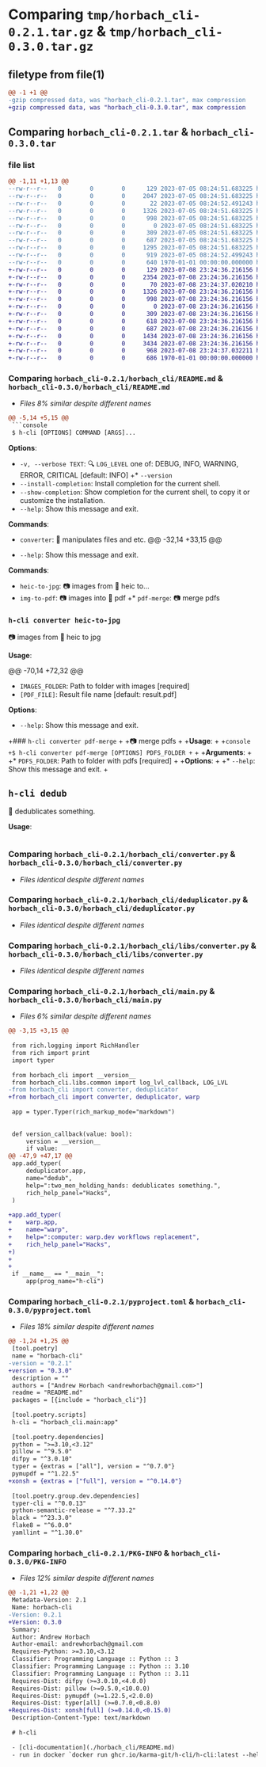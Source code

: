 # Comparing `tmp/horbach_cli-0.2.1.tar.gz` & `tmp/horbach_cli-0.3.0.tar.gz`

## filetype from file(1)

```diff
@@ -1 +1 @@
-gzip compressed data, was "horbach_cli-0.2.1.tar", max compression
+gzip compressed data, was "horbach_cli-0.3.0.tar", max compression
```

## Comparing `horbach_cli-0.2.1.tar` & `horbach_cli-0.3.0.tar`

### file list

```diff
@@ -1,11 +1,13 @@
--rw-r--r--   0        0        0      129 2023-07-05 08:24:51.683225 horbach_cli-0.2.1/README.md
--rw-r--r--   0        0        0     2047 2023-07-05 08:24:51.683225 horbach_cli-0.2.1/horbach_cli/README.md
--rw-r--r--   0        0        0       22 2023-07-05 08:24:52.491243 horbach_cli-0.2.1/horbach_cli/__init__.py
--rw-r--r--   0        0        0     1326 2023-07-05 08:24:51.683225 horbach_cli-0.2.1/horbach_cli/converter.py
--rw-r--r--   0        0        0      998 2023-07-05 08:24:51.683225 horbach_cli-0.2.1/horbach_cli/deduplicator.py
--rw-r--r--   0        0        0        0 2023-07-05 08:24:51.683225 horbach_cli-0.2.1/horbach_cli/libs/__init__.py
--rw-r--r--   0        0        0      309 2023-07-05 08:24:51.683225 horbach_cli-0.2.1/horbach_cli/libs/common.py
--rw-r--r--   0        0        0      687 2023-07-05 08:24:51.683225 horbach_cli-0.2.1/horbach_cli/libs/converter.py
--rw-r--r--   0        0        0     1295 2023-07-05 08:24:51.683225 horbach_cli-0.2.1/horbach_cli/main.py
--rw-r--r--   0        0        0      919 2023-07-05 08:24:52.499243 horbach_cli-0.2.1/pyproject.toml
--rw-r--r--   0        0        0      640 1970-01-01 00:00:00.000000 horbach_cli-0.2.1/PKG-INFO
+-rw-r--r--   0        0        0      129 2023-07-08 23:24:36.216156 horbach_cli-0.3.0/README.md
+-rw-r--r--   0        0        0     2354 2023-07-08 23:24:36.216156 horbach_cli-0.3.0/horbach_cli/README.md
+-rw-r--r--   0        0        0       70 2023-07-08 23:24:37.020210 horbach_cli-0.3.0/horbach_cli/__init__.py
+-rw-r--r--   0        0        0     1326 2023-07-08 23:24:36.216156 horbach_cli-0.3.0/horbach_cli/converter.py
+-rw-r--r--   0        0        0      998 2023-07-08 23:24:36.216156 horbach_cli-0.3.0/horbach_cli/deduplicator.py
+-rw-r--r--   0        0        0        0 2023-07-08 23:24:36.216156 horbach_cli-0.3.0/horbach_cli/libs/__init__.py
+-rw-r--r--   0        0        0      309 2023-07-08 23:24:36.216156 horbach_cli-0.3.0/horbach_cli/libs/common.py
+-rw-r--r--   0        0        0      618 2023-07-08 23:24:36.216156 horbach_cli-0.3.0/horbach_cli/libs/common_xsh.xsh
+-rw-r--r--   0        0        0      687 2023-07-08 23:24:36.216156 horbach_cli-0.3.0/horbach_cli/libs/converter.py
+-rw-r--r--   0        0        0     1434 2023-07-08 23:24:36.216156 horbach_cli-0.3.0/horbach_cli/main.py
+-rw-r--r--   0        0        0     3434 2023-07-08 23:24:36.216156 horbach_cli-0.3.0/horbach_cli/warp.xsh
+-rw-r--r--   0        0        0      968 2023-07-08 23:24:37.032211 horbach_cli-0.3.0/pyproject.toml
+-rw-r--r--   0        0        0      686 1970-01-01 00:00:00.000000 horbach_cli-0.3.0/PKG-INFO
```

### Comparing `horbach_cli-0.2.1/horbach_cli/README.md` & `horbach_cli-0.3.0/horbach_cli/README.md`

 * *Files 8% similar despite different names*

```diff
@@ -5,14 +5,15 @@
 ```console
 $ h-cli [OPTIONS] COMMAND [ARGS]...
 ```
 
 **Options**:
 
 * `-v, --verbose TEXT`: :mag: `LOG_LEVEL` one of: DEBUG, INFO, WARNING, ERROR, CRITICAL  [default: INFO]
+* `--version`
 * `--install-completion`: Install completion for the current shell.
 * `--show-completion`: Show completion for the current shell, to copy it or customize the installation.
 * `--help`: Show this message and exit.
 
 **Commands**:
 
 * `converter`: :rocket: manipulates files and etc.
@@ -32,14 +33,15 @@
 
 * `--help`: Show this message and exit.
 
 **Commands**:
 
 * `heic-to-jpg`: :camera: images from :green_apple: heic to...
 * `img-to-pdf`: :camera: images into :memo: pdf
+* `pdf-merge`: :camera: merge pdfs
 
 ### `h-cli converter heic-to-jpg`
 
 :camera: images from :green_apple: heic to jpg
 
 **Usage**:
 
@@ -70,14 +72,32 @@
 * `IMAGES_FOLDER`: Path to folder with images  [required]
 * `[PDF_FILE]`: Result file name  [default: result.pdf]
 
 **Options**:
 
 * `--help`: Show this message and exit.
 
+### `h-cli converter pdf-merge`
+
+:camera: merge pdfs
+
+**Usage**:
+
+```console
+$ h-cli converter pdf-merge [OPTIONS] PDFS_FOLDER
+```
+
+**Arguments**:
+
+* `PDFS_FOLDER`: Path to folder with pdfs  [required]
+
+**Options**:
+
+* `--help`: Show this message and exit.
+
 ## `h-cli dedub`
 
 :two_men_holding_hands: dedublicates something.
 
 **Usage**:
 
 ```console
```

### Comparing `horbach_cli-0.2.1/horbach_cli/converter.py` & `horbach_cli-0.3.0/horbach_cli/converter.py`

 * *Files identical despite different names*

### Comparing `horbach_cli-0.2.1/horbach_cli/deduplicator.py` & `horbach_cli-0.3.0/horbach_cli/deduplicator.py`

 * *Files identical despite different names*

### Comparing `horbach_cli-0.2.1/horbach_cli/libs/converter.py` & `horbach_cli-0.3.0/horbach_cli/libs/converter.py`

 * *Files identical despite different names*

### Comparing `horbach_cli-0.2.1/horbach_cli/main.py` & `horbach_cli-0.3.0/horbach_cli/main.py`

 * *Files 6% similar despite different names*

```diff
@@ -3,15 +3,15 @@
 
 from rich.logging import RichHandler
 from rich import print
 import typer
 
 from horbach_cli import __version__
 from horbach_cli.libs.common import log_lvl_callback, LOG_LVL
-from horbach_cli import converter, deduplicator
+from horbach_cli import converter, deduplicator, warp
 
 app = typer.Typer(rich_markup_mode="markdown")
 
 
 def version_callback(value: bool):
     version = __version__
     if value:
@@ -47,9 +47,17 @@
 app.add_typer(
     deduplicator.app,
     name="dedub",
     help=":two_men_holding_hands: dedublicates something.",
     rich_help_panel="Hacks",
 )
 
+app.add_typer(
+    warp.app,
+    name="warp",
+    help=":computer: warp.dev workflows replacement",
+    rich_help_panel="Hacks",
+)
+
+
 if __name__ == "__main__":
     app(prog_name="h-cli")
```

### Comparing `horbach_cli-0.2.1/pyproject.toml` & `horbach_cli-0.3.0/pyproject.toml`

 * *Files 18% similar despite different names*

```diff
@@ -1,24 +1,25 @@
 [tool.poetry]
 name = "horbach-cli"
-version = "0.2.1"
+version = "0.3.0"
 description = ""
 authors = ["Andrew Horbach <andrewhorbach@gmail.com>"]
 readme = "README.md"
 packages = [{include = "horbach_cli"}]
 
 [tool.poetry.scripts]
 h-cli = "horbach_cli.main:app"
 
 [tool.poetry.dependencies]
 python = ">=3.10,<3.12"
 pillow = "^9.5.0"
 difpy = "^3.0.10"
 typer = {extras = ["all"], version = "^0.7.0"}
 pymupdf = "^1.22.5"
+xonsh = {extras = ["full"], version = "^0.14.0"}
 
 [tool.poetry.group.dev.dependencies]
 typer-cli = "^0.0.13"
 python-semantic-release = "^7.33.2"
 black = "^23.3.0"
 flake8 = "^6.0.0"
 yamllint = "^1.30.0"
```

### Comparing `horbach_cli-0.2.1/PKG-INFO` & `horbach_cli-0.3.0/PKG-INFO`

 * *Files 12% similar despite different names*

```diff
@@ -1,21 +1,22 @@
 Metadata-Version: 2.1
 Name: horbach-cli
-Version: 0.2.1
+Version: 0.3.0
 Summary: 
 Author: Andrew Horbach
 Author-email: andrewhorbach@gmail.com
 Requires-Python: >=3.10,<3.12
 Classifier: Programming Language :: Python :: 3
 Classifier: Programming Language :: Python :: 3.10
 Classifier: Programming Language :: Python :: 3.11
 Requires-Dist: difpy (>=3.0.10,<4.0.0)
 Requires-Dist: pillow (>=9.5.0,<10.0.0)
 Requires-Dist: pymupdf (>=1.22.5,<2.0.0)
 Requires-Dist: typer[all] (>=0.7.0,<0.8.0)
+Requires-Dist: xonsh[full] (>=0.14.0,<0.15.0)
 Description-Content-Type: text/markdown
 
 # h-cli
 
 - [cli-documentation](./horbach_cli/README.md)
 - run in docker `docker run ghcr.io/karma-git/h-cli/h-cli:latest --help`
```

